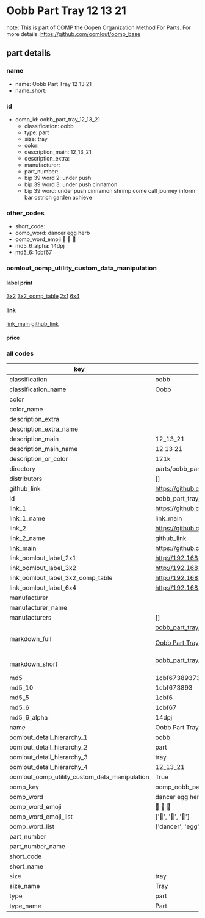 # Oobb Part Tray 12 13 21  

note: This is part of OOMP the Oopen Organization Method For Parts. For more details: https://github.com/oomlout/oomp_base

##  part details





### name
* name: Oobb Part Tray 12 13 21
* name_short: 
### id
* oomp_id: oobb_part_tray_12_13_21
  * classification: oobb
  * type: part
  * size: tray
  * color: 
  * description_main: 12_13_21
  * description_extra: 
  * manufacturer: 
  * part_number: 
  * bip 39 word 2: under push
  * bip 39 word 3: under push cinnamon
  * bip 39 word: under push cinnamon shrimp come call journey inform bar ostrich garden achieve

### other_codes
* short_code: 
* oomp_word: dancer egg herb
* oomp_word_emoji :dancer: :egg: :herb:
* md5_6_alpha: 14dpj
* md5_6: 1cbf67






### oomlout_oomp_utility_custom_data_manipulation
#### label print
[3x2](http://192.168.1.245:1112/?label=oomp%2014dpj)
[3x2_oomp_table](http://192.168.1.107:1112/?label=oomp%2014dpj)
[2x1](http://192.168.1.242:1112/?label=oomp%2014dpj)
[6x4](http://192.168.1.55:1112/?label=oomp%2014dpj)    

#### link

[link_main](https://github.com/oomlout/oomlout_oomp_current_version_messy/tree/main/parts/oobb_part_tray_12_13_21) [github_link](https://github.com/oomlout/oomlout_oomp_part_src/tree/main/parts/oobb_part_tray_12_13_21)                             

#### price







### all codes 
| key | value |  
| --- | --- |  
| classification | oobb |  
| classification_name | Oobb |  
| color |  |  
| color_name |  |  
| description_extra |  |  
| description_extra_name |  |  
| description_main | 12_13_21 |  
| description_main_name | 12 13 21 |  
| description_or_color | 121k |  
| directory | parts/oobb_part_tray_12_13_21 |  
| distributors | [] |  
| github_link | https://github.com/oomlout/oomlout_oomp_part_src/tree/main/parts/oobb_part_tray_12_13_21 |  
| id | oobb_part_tray_12_13_21 |  
| link_1 | https://github.com/oomlout/oomlout_oomp_current_version_messy/tree/main/parts/oobb_part_tray_12_13_21 |  
| link_1_name | link_main |  
| link_2 | https://github.com/oomlout/oomlout_oomp_part_src/tree/main/parts/oobb_part_tray_12_13_21 |  
| link_2_name | github_link |  
| link_main | https://github.com/oomlout/oomlout_oomp_current_version_messy/tree/main/parts/oobb_part_tray_12_13_21 |  
| link_oomlout_label_2x1 | http://192.168.1.242:1112/?label=oomp%2014dpj |  
| link_oomlout_label_3x2 | http://192.168.1.245:1112/?label=oomp%2014dpj |  
| link_oomlout_label_3x2_oomp_table | http://192.168.1.107:1112/?label=oomp%2014dpj |  
| link_oomlout_label_6x4 | http://192.168.1.55:1112/?label=oomp%2014dpj |  
| manufacturer |  |  
| manufacturer_name |  |  
| manufacturers | [] |  
| markdown_full | [oobb_part_tray_12_13_21](https://github.com/oomlout/oomlout_oomp_current_version_messy/tree/main/parts/oobb_part_tray_12_13_21)<br>[](https://github.com/oomlout/oomlout_oomp_current_version_messy/tree/main/parts/oobb_part_tray_12_13_21)<br>[Oobb Part Tray 12 13 21](https://github.com/oomlout/oomlout_oomp_current_version_messy/tree/main/parts/oobb_part_tray_12_13_21)<br><br> |  
| markdown_short | [oobb_part_tray_12_13_21](https://github.com/oomlout/oomlout_oomp_current_version_messy/tree/main/parts/oobb_part_tray_12_13_21)<br><br> |  
| md5 | 1cbf673893738f0c81970c72522baf66 |  
| md5_10 | 1cbf673893 |  
| md5_5 | 1cbf6 |  
| md5_6 | 1cbf67 |  
| md5_6_alpha | 14dpj |  
| name | Oobb Part Tray 12 13 21 |  
| oomlout_detail_hierarchy_1 | oobb |  
| oomlout_detail_hierarchy_2 | part |  
| oomlout_detail_hierarchy_3 | tray |  
| oomlout_detail_hierarchy_4 | 12_13_21 |  
| oomlout_oomp_utility_custom_data_manipulation | True |  
| oomp_key | oomp_oobb_part_tray_12_13_21 |  
| oomp_word | dancer egg herb |  
| oomp_word_emoji | :dancer: :egg: :herb: |  
| oomp_word_emoji_list | [':dancer:', ':egg:', ':herb:'] |  
| oomp_word_list | ['dancer', 'egg', 'herb'] |  
| part_number |  |  
| part_number_name |  |  
| short_code |  |  
| short_name |  |  
| size | tray |  
| size_name | Tray |  
| type | part |  
| type_name | Part |  
